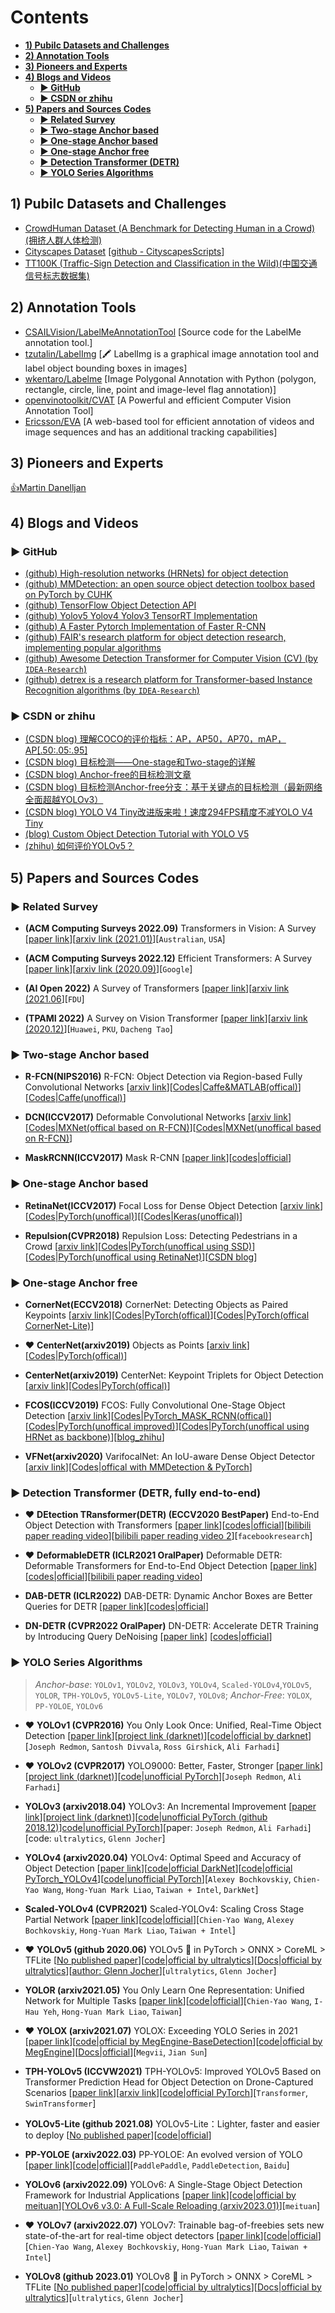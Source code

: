 # Contents

* **[1) Pubilc Datasets and Challenges](#1-Pubilc-Datasets-and-Challenges)**
* **[2) Annotation Tools](#2-Annotation-Tools)**
* **[3) Pioneers and Experts](#3-Pioneers-and-Experts)**
* **[4) Blogs and Videos](#4-Blogs-and-Videos)**
  * **[▶ GitHub](#-GitHub)**
  * **[▶ CSDN or zhihu](#-CSDN-or-zhihu)**
* **[5) Papers and Sources Codes](#5-Papers-and-Sources-Codes)**
  * **[▶ Related Survey](#-Related-Survey)**
  * **[▶ Two-stage Anchor based](#-Two-stage-Anchor-based)**
  * **[▶ One-stage Anchor based](#-One-stage-Anchor-based)**
  * **[▶ One-stage Anchor free](#-One-stage-Anchor-free)**
  * **[▶ Detection Transformer (DETR)](#-Detection-Transformer-DETR-fully-end-to-end)**
  * **[▶ YOLO Series Algorithms](#-YOLO-Series-Algorithms)**


## 1) Pubilc Datasets and Challenges

* [CrowdHuman Dataset (A Benchmark for Detecting Human in a Crowd)(拥挤人群人体检测)](http://www.crowdhuman.org/download.html)
* [Cityscapes Dataset](https://www.cityscapes-dataset.com/) [[github - CityscapesScripts](https://github.com/mcordts/cityscapesScripts)]
* [TT100K (Traffic-Sign Detection and Classification in the Wild)(中国交通信号标志数据集)](https://cg.cs.tsinghua.edu.cn/traffic-sign/)

## 2) Annotation Tools

* [CSAILVision/LabelMeAnnotationTool](https://github.com/CSAILVision/LabelMeAnnotationTool) [Source code for the LabelMe annotation tool.]
* [tzutalin/LabelImg](https://github.com/tzutalin/labelImg) [🖍️ LabelImg is a graphical image annotation tool and label object bounding boxes in images]
* [wkentaro/Labelme](https://github.com/wkentaro/labelme) [Image Polygonal Annotation with Python (polygon, rectangle, circle, line, point and image-level flag annotation)]
* [openvinotoolkit/CVAT](https://github.com/openvinotoolkit/cvat) [A Powerful and efficient Computer Vision Annotation Tool]
* [Ericsson/EVA](https://github.com/Ericsson/eva) [A web-based tool for efficient annotation of videos and image sequences and has an additional tracking capabilities]

## 3) Pioneers and Experts

[👍Martin Danelljan](https://martin-danelljan.github.io/)


## 4) Blogs and Videos

### ▶ GitHub
* [(github) High-resolution networks (HRNets) for object detection](https://github.com/HRNet/HRNet-Object-Detection)
* [(github) MMDetection: an open source object detection toolbox based on PyTorch by CUHK](https://github.com/open-mmlab/mmdetection)
* [(github) TensorFlow Object Detection API](https://github.com/tensorflow/models/tree/master/research/object_detection)
* [(github) Yolov5 Yolov4 Yolov3 TensorRT Implementation](https://github.com/enazoe/yolo-tensorrt)
* [(github) A Faster Pytorch Implementation of Faster R-CNN](https://github.com/jwyang/faster-rcnn.pytorch)
* [(github) FAIR's research platform for object detection research, implementing popular algorithms](https://github.com/facebookresearch/Detectron)
* [(github) Awesome Detection Transformer for Computer Vision (CV) (by `IDEA-Research`)](https://github.com/IDEA-Research/awesome-detection-transformer)
* [(github) detrex is a research platform for Transformer-based Instance Recognition algorithms (by `IDEA-Research`)](https://github.com/IDEA-Research/detrex)

### ▶ CSDN or zhihu
* [(CSDN blog) 理解COCO的评价指标：AP，AP50，AP70，mAP，AP[.50:.05:.95]](https://blog.csdn.net/qq_27095227/article/details/105450470)
* [(CSDN blog) 目标检测——One-stage和Two-stage的详解](https://blog.csdn.net/gaoyu1253401563/article/details/86485851)
* [(CSDN blog) Anchor-free的目标检测文章](https://blog.csdn.net/qq_33547191/article/details/90548564)
* [(CSDN blog) 目标检测Anchor-free分支：基于关键点的目标检测（最新网络全面超越YOLOv3）](https://blog.csdn.net/qiu931110/article/details/89430747)
* [(CSDN blog) YOLO V4 Tiny改进版来啦！速度294FPS精度不减YOLO V4 Tiny](https://blog.csdn.net/Yong_Qi2015/article/details/109685373)
* [(blog) Custom Object Detection Tutorial with YOLO V5](https://pub.towardsai.net/yolo-v5-is-here-custom-object-detection-tutorial-with-yolo-v5-12666ee1774e)
* [(zhihu) 如何评价YOLOv5？](https://www.zhihu.com/question/399884529)


## 5) Papers and Sources Codes

### ▶ Related Survey

* **(ACM Computing Surveys 2022.09)** Transformers in Vision: A Survey [[paper link](https://dl.acm.org/doi/abs/10.1145/3505244)][[arxiv link (2021.01)](https://arxiv.org/abs/2101.01169)][`Australian`, `USA`]

* **(ACM Computing Surveys 2022.12)** Efficient Transformers: A Survey [[paper link](https://dl.acm.org/doi/abs/10.1145/3530811)][[arxiv link (2020.09)](https://arxiv.org/abs/2009.06732)][`Google`]

* **(AI Open 2022)** A Survey of Transformers [[paper link](https://www.sciencedirect.com/science/article/pii/S2666651022000146)][[arxiv link (2021.06](https://arxiv.org/abs/2106.04554)][`FDU`]

* **(TPAMI 2022)** A Survey on Vision Transformer [[paper link](https://ieeexplore.ieee.org/abstract/document/9716741)][[arxiv link (2020.12)](https://arxiv.org/abs/2012.12556)][`Huawei`, `PKU`, `Dacheng Tao`]


### ▶ Two-stage Anchor based

* **R-FCN(NIPS2016)** R-FCN: Object Detection via Region-based Fully Convolutional Networks [[arxiv link](https://arxiv.org/abs/1605.06409)][[Codes|Caffe&MATLAB(offical)](https://github.com/daijifeng001/R-FCN)][[Codes|Caffe(unoffical)](https://github.com/YuwenXiong/py-R-FCN)]

* **DCN(ICCV2017)** Deformable Convolutional Networks [[arxiv link](https://arxiv.org/abs/1703.06211)][[Codes|MXNet(offical based on R-FCN)](https://github.com/msracver/Deformable-ConvNets)][[Codes|MXNet(unoffical based on R-FCN)](https://github.com/bharatsingh430/Deformable-ConvNets)]

* **MaskRCNN(ICCV2017)** Mask R-CNN [[paper link](https://arxiv.org/abs/1703.06870)][[codes|official](https://github.com/matterport/Mask_RCNN)]

### ▶ One-stage Anchor based

* **RetinaNet(ICCV2017)** Focal Loss for Dense Object Detection [[arxiv link](https://arxiv.org/abs/1708.02002)][[Codes|PyTorch(unoffical)](https://github.com/yhenon/pytorch-retinanet)][[[Codes|Keras(unoffical)](https://github.com/fizyr/keras-retinanet)]

* **Repulsion(CVPR2018)** Repulsion Loss: Detecting Pedestrians in a Crowd [[arxiv link](https://arxiv.org/abs/1711.07752)][[Codes|PyTorch(unoffical using SSD)](https://github.com/bailvwangzi/repulsion_loss_ssd)][[Codes|PyTorch(unoffical using RetinaNet)](https://github.com/rainofmine/Repulsion_Loss)][[CSDN blog](https://blog.csdn.net/gbyy42299/article/details/83956648)]


### ▶ One-stage Anchor free

* **CornerNet(ECCV2018)** CornerNet: Detecting Objects as Paired Keypoints [[arxiv link](https://arxiv.org/abs/1808.01244)][[Codes|PyTorch(offical)](https://github.com/princeton-vl/CornerNet)][[Codes|PyTorch(offical CornerNet-Lite)](https://github.com/princeton-vl/CornerNet-Lite)]

* ❤ **CenterNet(arxiv2019)** Objects as Points [[arxiv link](https://arxiv.org/abs/1904.07850)][[Codes|PyTorch(offical)](https://github.com/xingyizhou/CenterNet)]

* **CenterNet(arxiv2019)** CenterNet: Keypoint Triplets for Object Detection [[arxiv link](https://arxiv.org/abs/1904.07850)][[Codes|PyTorch(offical)](https://github.com/Duankaiwen/CenterNet)]

* **FCOS(ICCV2019)** FCOS: Fully Convolutional One-Stage Object Detection [[arxiv link](https://arxiv.org/abs/1904.01355)][[Codes|PyTorch_MASK_RCNN(offical)](https://github.com/tianzhi0549/FCOS)][[Codes|PyTorch(unoffical improved)](https://github.com/yqyao/FCOS_PLUS)][[Codes|PyTorch(unoffical using HRNet as backbone)](https://github.com/HRNet/HRNet-FCOS)][[blog_zhihu](https://zhuanlan.zhihu.com/p/63868458)]

* **VFNet(arxiv2020)** VarifocalNet: An IoU-aware Dense Object Detector [[arxiv link](https://arxiv.org/abs/2008.13367)][[Codes|offical with MMDetection & PyTorch](https://github.com/hyz-xmaster/VarifocalNet)]


### ▶ Detection Transformer (DETR, fully end-to-end)

* ❤ **DEtection TRansformer(DETR) (ECCV2020 BestPaper)** End-to-End Object Detection with Transformers [[paper link](https://link.springer.com/chapter/10.1007/978-3-030-58452-8_13)][[codes|official](https://github.com/facebookresearch/detr)][[bilibili paper reading video](https://www.bilibili.com/video/BV133411m7VP/)][[bilibili paper reading video 2](https://www.bilibili.com/video/BV1sx4y1G76p/)][`facebookresearch`]

* ❤ **DeformableDETR (ICLR2021 OralPaper)** Deformable DETR: Deformable Transformers for End-to-End Object Detection [[paper link](https://arxiv.org/abs/2010.04159)] [[codes|official](https://github.com/fundamentalvision/Deformable-DETR)][[bilibili paper reading video](https://www.bilibili.com/video/BV133411m7VP/)]

* **DAB-DETR (ICLR2022)** DAB-DETR: Dynamic Anchor Boxes are Better Queries for DETR [[paper link](https://arxiv.org/abs/2201.12329)][[codes|official](https://github.com/SlongLiu/DAB-DETR)]

* **DN-DETR (CVPR2022 OralPaper)** DN-DETR: Accelerate DETR Training by Introducing Query DeNoising [[paper link](https://openaccess.thecvf.com/content/CVPR2022/html/Li_DN-DETR_Accelerate_DETR_Training_by_Introducing_Query_DeNoising_CVPR_2022_paper.html)] [[codes|official](https://github.com/IDEA-Research/DN-DETR)]


### ▶ YOLO Series Algorithms
> *Anchor-base*: `YOLOv1`, `YOLOv2`, `YOLOv3`, `YOLOv4`, `Scaled-YOLOv4`,`YOLOv5`, `YOLOR`, `TPH-YOLOv5`, `YOLOv5-Lite`, `YOLOv7`, `YOLOv8`; *Anchor-Free*: `YOLOX`, `PP-YOLOE`, `YOLOv6`

* ❤ **YOLOv1 (CVPR2016)** You Only Look Once: Unified, Real-Time Object Detection [[paper link](https://www.cv-foundation.org/openaccess/content_cvpr_2016/html/Redmon_You_Only_Look_CVPR_2016_paper.html)][[project link (darknet)](https://pjreddie.com/darknet/yolo/)][[code|official by darknet](https://github.com/pjreddie/darknet)][`Joseph Redmon`, `Santosh Divvala`, `Ross Girshick`, `Ali Farhadi`]

* ❤ **YOLOv2 (CVPR2017)** YOLO9000: Better, Faster, Stronger [[paper link](https://openaccess.thecvf.com/content_cvpr_2017/html/Redmon_YOLO9000_Better_Faster_CVPR_2017_paper.html)][[project link (darknet)](https://pjreddie.com/darknet/yolov2/)][[code|unofficial PyTorch](https://github.com/longcw/yolo2-pytorch)][`Joseph Redmon`, `Ali Farhadi`]
  
* **YOLOv3 (arxiv2018.04)** YOLOv3: An Incremental Improvement [[paper link](https://arxiv.org/abs/1804.02767)][[project link (darknet)](https://pjreddie.com/darknet/yolo/)][[code|unofficial PyTorch (github 2018.12)](https://github.com/ultralytics/yolov3)][code|unofficial PyTorch](https://github.com/eriklindernoren/PyTorch-YOLOv3)][paper: `Joseph Redmon`, `Ali Farhadi`][code: `ultralytics`, `Glenn Jocher`]

* **YOLOv4 (arxiv2020.04)** YOLOv4: Optimal Speed and Accuracy of Object Detection [[paper link](https://arxiv.org/abs/2004.10934)][[code|official DarkNet](https://github.com/AlexeyAB/darknet)][[code|official PyTorch_YOLOv4](https://github.com/WongKinYiu/PyTorch_YOLOv4)][[code|unofficial PyTorch](https://github.com/Tianxiaomo/pytorch-YOLOv4)][`Alexey Bochkovskiy`, `Chien-Yao Wang`, `Hong-Yuan Mark Liao`, `Taiwan + Intel`, `DarkNet`]

* **Scaled-YOLOv4 (CVPR2021)** Scaled-YOLOv4: Scaling Cross Stage Partial Network [[paper link](https://openaccess.thecvf.com/content/CVPR2021/html/Wang_Scaled-YOLOv4_Scaling_Cross_Stage_Partial_Network_CVPR_2021_paper.html)][[code|official](https://github.com/WongKinYiu/ScaledYOLOv4)][`Chien-Yao Wang`, `Alexey Bochkovskiy`, `Hong-Yuan Mark Liao`, `Taiwan + Intel`]

* ❤ **YOLOv5 (github 2020.06)** YOLOv5 🚀 in PyTorch > ONNX > CoreML > TFLite [[No published paper]()][[code|official by ultralytics](https://github.com/ultralytics/yolov5)][[Docs|official by ultralytics](https://docs.ultralytics.com/)][[author: Glenn Jocher](https://github.com/glenn-jocher)][`ultralytics`, `Glenn Jocher`]

* **YOLOR (arxiv2021.05)** You Only Learn One Representation: Unified Network for Multiple Tasks [[paper link](https://arxiv.org/abs/2105.04206)][[code|official](https://github.com/WongKinYiu/yolor)][`Chien-Yao Wang`, `I-Hau Yeh`, `Hong-Yuan Mark Liao`, `Taiwan`]

* ❤ **YOLOX (arxiv2021.07)** YOLOX: Exceeding YOLO Series in 2021 [[paper link](https://arxiv.org/abs/2107.08430)][[code|official by MegEngine-BaseDetection](https://github.com/Megvii-BaseDetection/YOLOX)][[code|official by MegEngine](https://github.com/MegEngine/YOLOX)][[Docs|official](https://yolox.readthedocs.io/en/latest/)][`Megvii`, `Jian Sun`]

* **TPH-YOLOv5 (ICCVW2021)** TPH-YOLOv5: Improved YOLOv5 Based on Transformer Prediction Head for Object Detection on Drone-Captured Scenarios [[paper link](https://openaccess.thecvf.com/content/ICCV2021W/VisDrone/html/Zhu_TPH-YOLOv5_Improved_YOLOv5_Based_on_Transformer_Prediction_Head_for_Object_ICCVW_2021_paper.html)][[arxiv link](https://arxiv.org/abs/2108.11539)][[code|official PyTorch](https://github.com/cv516Buaa/tph-yolov5)][`Transformer`, `SwinTransformer`]

* **YOLOv5-Lite (github 2021.08)** YOLOv5-Lite：Lighter, faster and easier to deploy [[No published paper]()][[code|official](https://github.com/ppogg/YOLOv5-Lite)]
  
* **PP-YOLOE (arxiv2022.03)** PP-YOLOE: An evolved version of YOLO [[paper link](https://arxiv.org/abs/2203.16250)][[code|official](https://github.com/PaddlePaddle/PaddleDetection/tree/release/2.4/configs/ppyoloe)][`PaddlePaddle`, `PaddleDetection`, `Baidu`]
  
* **YOLOv6 (arxiv2022.09)** YOLOv6: A Single-Stage Object Detection Framework for Industrial Applications [[paper link](https://arxiv.org/abs/2209.02976)][[code|official by meituan](https://github.com/meituan/YOLOv6)][[YOLOv6 v3.0: A Full-Scale Reloading (arxiv2023.01)](https://arxiv.org/abs/2301.05586)][`meituan`] 

* ❤ **YOLOv7 (arxiv2022.07)** YOLOv7: Trainable bag-of-freebies sets new state-of-the-art for real-time object detectors [[paper link](https://arxiv.org/abs/2207.02696)][[code|official](https://github.com/WongKinYiu/yolov7)][`Chien-Yao Wang`, `Alexey Bochkovskiy`, `Hong-Yuan Mark Liao`, `Taiwan + Intel`]

* **YOLOv8 (github 2023.01)** YOLOv8 🚀 in PyTorch > ONNX > CoreML > TFLite [[No published paper]()][[code|official by ultralytics](https://github.com/ultralytics/ultralytics)][[Docs|official by ultralytics](https://docs.ultralytics.com/)][`ultralytics`, `Glenn Jocher`]


